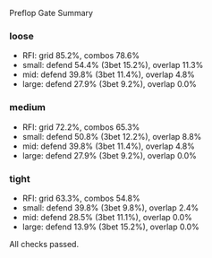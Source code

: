 Preflop Gate Summary

### loose
- RFI: grid 85.2%, combos 78.6%
- small: defend 54.4% (3bet 15.2%), overlap 11.3%
- mid: defend 39.8% (3bet 11.4%), overlap 4.8%
- large: defend 27.9% (3bet 9.2%), overlap 0.0%

### medium
- RFI: grid 72.2%, combos 65.3%
- small: defend 50.8% (3bet 12.2%), overlap 8.8%
- mid: defend 39.8% (3bet 11.4%), overlap 4.8%
- large: defend 27.9% (3bet 9.2%), overlap 0.0%

### tight
- RFI: grid 63.3%, combos 54.8%
- small: defend 39.8% (3bet 9.8%), overlap 2.4%
- mid: defend 28.5% (3bet 11.1%), overlap 0.0%
- large: defend 13.9% (3bet 15.2%), overlap 0.0%

All checks passed.
